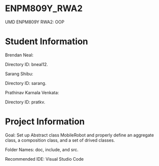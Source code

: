 # ENPM809Y_RWA2
UMD ENPM809Y RWA2: OOP

# Student Information
Brendan Neal:

Directory ID: bneal12.

Sarang Shibu:

Directory ID: sarang.

Prathinav Karnala Venkata:

Directory ID: pratkv.

# Project Information
Goal: Set up Abstract class MobileRobot and properly define an aggregate class, a composition class, and a set of drived classes.

Folder Names: doc, include, and src.

Recommended IDE: Visual Studio Code


